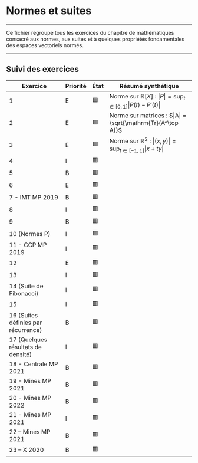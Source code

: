 # Normes et suites

---

Ce fichier regroupe tous les exercices du chapitre de mathématiques consacré aux normes, aux suites et à quelques propriétés fondamentales des espaces vectoriels normés.

---

## Suivi des exercices

| Exercice                                                   | Priorité | État | Résumé synthétique|
|------------------------------------------------------------|----------|------|-------------|
| 1                                                          | E        | 🟩   |Norme sur $\mathbb{R}[X]$ : $\|P\| = \sup_{t \in [0,1]} \lvert P(t) - P'(t) \rvert$|
| 2                                                          | E        | 🟩   |Norme sur matrices : $\|A\| = \sqrt{\mathrm{Tr}(A^\top A)}$|
| 3                                                          | E        | 🟩   |Norme sur $\mathbb{R}^2$ : $\|(x,y)\| = \sup_{t \in [-1,1]} \lvert x + ty \rvert$             |
| 4                                                          | I        | 🟥   |             |
| 5                                                          | B        | 🟥   |             |
| 6                                                          | E        | 🟥   |             |
| 7 - IMT MP 2019                                            | B        | 🟥   |             |
| 8                                                          | I        | 🟥   |             |
| 9                                                          | B        | 🟥   |             |
| 10 (Normes P)                                              | I        | 🟩   |             |
| 11 - CCP MP 2019                                           | I        | 🟥   |             |
| 12                                                         | E        | 🟥   |             |
| 13                                                         | I        | 🟥   |             |
| 14 (Suite de Fibonacci)                                    | I        | 🟥   |             |
| 15                                                         | I        | 🟥   |             |
| 16 (Suites définies par récurrence)                        | B        | 🟥   |             |
| 17 (Quelques résultats de densité)                         | I        | 🟥   |             |
| 18 - Centrale MP 2021                                      | B        | 🟥   |             |
| 19 - Mines MP 2021                                         | B        | 🟥   |             |
| 20 - Mines MP 2022                                         | B        | 🟥   |             |
| 21 - Mines MP 2021                                         | I        | 🟥   |             |
| 22 – Mines MP 2021                                         | B        | 🟥   |             |
| 23 – X 2020                                                | B        | 🟥   |             |
